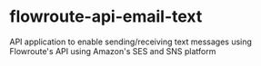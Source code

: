 # flowroute-api-email-text
API application to enable sending/receiving text messages using Flowroute's API using Amazon's SES and SNS platform
